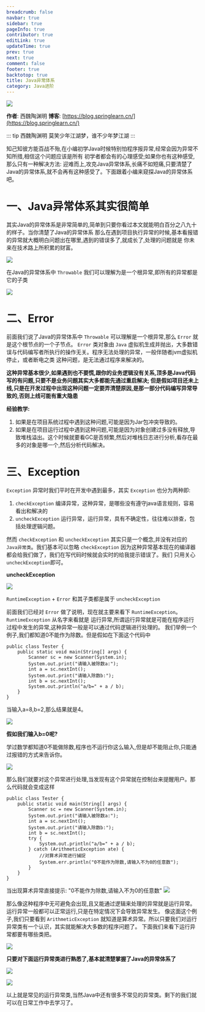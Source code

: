 ```yaml
---
breadcrumb: false
navbar: true
sidebar: true
pageInfo: true
contributor: true
editLink: true
updateTime: true
prev: true
next: true
comment: false
footer: true
backtotop: true
title: Java异常体系
category: Java进阶
---
```



![](https://img.springlearn.cn/blog/learn_1589293715000.png)

**作者**: 西魏陶渊明
**博客**: [https://blog.springlearn.cn/](https://blog.springlearn.cn/)

::: tip 西魏陶渊明
莫笑少年江湖梦，谁不少年梦江湖
:::

知己知彼方能百战不殆,在小编初学Java时候特别怕程序报异常,经常会因为异常不知所措,相信这个问题应该是所有
初学者都会有的心理感受;如果你也有这种感受,那么只有一种解决方法:
迎难而上,攻克Java异常体系,长痛不如短痛,只要清楚了Java的异常体系,就不会再有这种感受了。下面跟着小编来窥探Java的异常体系吧。


# 一、Java异常体系其实很简单

其实Java的异常体系是非常简单的,简单到只要你看过本文就能明白百分之八九十的样子。当你清楚了Java的异常体系
那么在遇到项目执行异常的时候,基本看报错的异常就大概明白问题出在哪里,遇到的错误多了,就成长了,处理的问题就是
你未来在技术路上所积累的财富。

![](https://img.springlearn.cn/blog/learn_1589294764000.png)

在Java的异常体系中 `Throwable` 我们可以理解为是一个根异常,即所有的异常都是它的子类

![](https://img.springlearn.cn/blog/learn_1589295509000.png)

# 二、Error

前面我们说了Java的异常体系中 `Throwable` 可以理解是一个根异常,那么 `Error` 就是这个根节点的一个子节点。
`Error` 类对象由 `Java` 虚拟机生成并抛出，大多数错误与代码编写者所执行的操作无关。程序无法处理的异常，一般伴随者jvm虚拟机停止，或者断电之类
这种问题，是无法通过程序来解决的。

**这种异常基本很少,如果遇到也不要慌,跟你的业务逻辑没有关系,顶多是Java代码写的有问题,只要不是业务问题其实大多都能先通过重启解决;
但是假如项目还未上线,只是在开发过程中出现这种问题一定要弄清楚原因,是那一部分代码编写异常导致的,否则上线可能有重大隐患**

**经验教学:**
 
1. 如果是在项目系统过程中遇到这种问题,可能是因为Jar包冲突导致的。
2. 如果是在项目运行过程中遇到这种问题,可能是因为对象创建过多没有释放,导致堆栈溢出。这个时候就要看GC是否频繁,然后对堆栈日志进行分析,看存在最多的对象是哪一个,然后分析代码解决。

# 三、Exception

`Exception` 异常时我们平时在开发中遇到最多，其实 `Exception` 也分为两种即: 

1. `checkException` 编译异常，这种异常，是哪些没有遵守java语言规则，容易看出和解决的
2. `uncheckException` 运行异常，运行异常，具有不确定性，往往难以排查，包括处理逻辑问题。

然而 `checkException` 和 `uncheckException` 其实只是一个概念,并没有对应的 `Java异常类`。我们基本可以忽略
`checkException` 因为这种异常基本现在的编译器都会给我们做了，我们在写代码时候就会实时的给我提示错误了。我们
只用关心 `uncheckException`即可。

**uncheckException**

![](https://img.springlearn.cn/blog/learn_1589297073000.png)

`RuntimeException` + `Error` 和其子类都是属于 `uncheckException`

前面我们已经对 `Error` 做了说明，现在就主要来看下 `RuntimeException`。 `RuntimeException` 从名字来看就是
运行异常,所谓运行异常就是可能在程序运行过程中发生的异常,这种异常一般是可以通过代码逻辑进行处理的。
我们举例一个例子,我们都知道0不能作为除数。但是假如在下面这个代码中

```
public class Tester {
    public static void main(String[] args) {
        Scanner sc = new Scanner(System.in);
        System.out.print("请输入被除数a:");
        int a = sc.nextInt();
        System.out.print("请输入除数b:");
        int b = sc.nextInt();
        System.out.println("a/b=" + a / b);
    }
}
```

当输入a=8,b=2,那么结果就是4。

![](https://i02piccdn.sogoucdn.com/8206a4441e0386c3)


**假如我们输入b=0呢?**

学过数学都知道0不能做除数,程序也不运行你这么输入,但是却不能阻止你,只能通过报错的方式来告诉你。


![](https://img.springlearn.cn/blog/learn_1589298143000.png)

那么我们就要对这个异常进行处理,当发现有这个异常就在控制台来提醒用户。那么代码就会变成这样

```
public class Tester {
    public static void main(String[] args) {
        Scanner sc = new Scanner(System.in);
        System.out.print("请输入被除数a:");
        int a = sc.nextInt();
        System.out.print("请输入除数b:");
        int b = sc.nextInt();
        try {
            System.out.println("a/b=" + a / b);
        } catch (ArithmeticException ate) {
            //对算术异常进行捕捉
            System.err.println("0不能作为除数,请输入不为0的任意数");
        }
    }
}

```
当出现算术异常直接提示: "0不能作为除数,请输入不为0的任意数"
![](https://img.springlearn.cn/blog/learn_1589298261000.png)

那么像这种程序中无可避免会出现,且又能通过逻辑来处理的异常就是运行异常。运行异常一般都可以正常运行,只是在特定情况下会导致异常发生。
像这面这个例子,我们只要看到 `ArithmeticException` 就知道是算术异常。所以只要我们对运行异常类有一个认识，其实就能解决大多数的程序问题了。
下面我们来看下运行异常都要有哪些类把。

![](https://i03piccdn.sogoucdn.com/f960e6a461d218d2)


**只要对下面运行异常类进行熟悉了,基本就清楚掌握了Java的异常体系了**

![](https://img.springlearn.cn/blog/learn_1589299119000.png)

![](https://img.springlearn.cn/blog/learn_1589299523000.png)

以上就是常见的运行异常类,当然Java中还有很多不常见的异常类。剩下的我们就可以在日常工作中去学习了。




